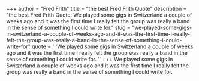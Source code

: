 +++
author = "Fred Frith"
title = "the best Fred Frith Quote"
description = "the best Fred Frith Quote: We played some gigs in Switzerland a couple of weeks ago and it was the first time I really felt the group was really a band in the sense of something I could write for."
slug = "we-played-some-gigs-in-switzerland-a-couple-of-weeks-ago-and-it-was-the-first-time-i-really-felt-the-group-was-really-a-band-in-the-sense-of-something-i-could-write-for"
quote = '''We played some gigs in Switzerland a couple of weeks ago and it was the first time I really felt the group was really a band in the sense of something I could write for.'''
+++
We played some gigs in Switzerland a couple of weeks ago and it was the first time I really felt the group was really a band in the sense of something I could write for.
